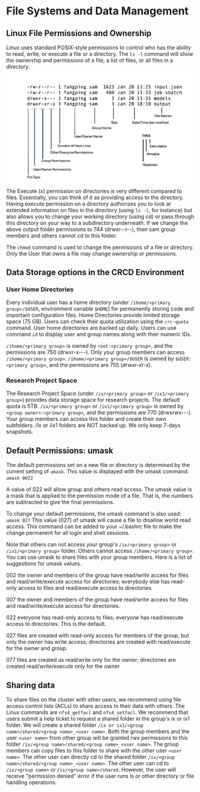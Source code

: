 # File Systems and Data Management

## Linux File Permissions and Ownership

Linux uses standard POSIX-style permissions to control who has the ability to read, write, or execute a file or a directory. The `ls -l` command will show the ownership and permissions of a file, a list of files, or all files in a directory.

![File-Permissions](../_assets/img/getting-started/file_permissions.png)

The Execute (x) permission on directories is very different compared to files. Essentially, you can think of it as providing access to the directory. Having execute permission on a directory authorizes you to look at extended information on files in the directory (using `ls -l`, for instance) but also allows you to change your working directory (using cd) or pass through this directory on your way to a subdirectory underneath. If we change the above output folder permissions to 744 (drwxr--r--), then sam group members and others cannot cd to this folder.

The `chmod` command is used to change the permissions of a file or directory. Only the User that owns a file may change ownership or permissions.

## Data Storage options in the CRCD Environment

### User Home Directories
Every individual user has a home directory (under `/ihome/<primary group>/$USER`, environment variable `$HOME`) for permanently storing code and important configuration files. Home Directories provide limited storage space (75 GB). Users can check their quota utilization using the `crc-quota` command. User home directories are backed up daily. Users can use command `id` to display user and group names along with their numeric IDs.

`/ihome/<primary group>` is owned by `root:<primary group>`, and the permissions are 750 (drwxr-x---). Only your group members can access `/ihome/<primary group>`. `/ihome/<primary group>/$USER` is owned by `$USER:<primary group>`, and the permissions are 755 (drwxr-xr-x).

### Research Project Space

The Research Project Space (under `/ix/<primary group>` or `/ix1/<primary group>`) provides data storage space for research projects. The default quota is 5TB. `/ix/<primary group>` or `/ix1/<primary group>` is owned by `<group owner>:<primary group>`, and the permissions are 770 (drwxrwx---). Your group members can access this folder and create their own subfolders. /ix or /ix1 folders are NOT backed up. We only keep 7-days snapshots.

## Default Permissions: umask

The default permissions set on a new file or directory is determined by the current setting of `umask`. This value is displayed with the umask command:
<code>
umask
0022
</code>

A value of 022 will allow group and others read access. The umask value is a mask that is applied to the permission mode of a file. That is, the numbers are subtracted to give the final permissions.

To change your default permissions, the umask command is also used: `umask 027` This value (027) of umask will cause a file to disallow world read access. This command can be added to your ~/.bashrc file to make the change permanent for all login and shell sessions.

Note that others can not access your group's `/ix/<primary group>` or `/ix1/<primary group>` folder. Others cannot access `/ihome/<primary group>`. You can use umask to share files with your group members.  Here is a list of suggestions for umask values.

002 the owner and members of the group have read/write access for files and read/write/execute access for directories; everybody else has read-only access to files and read/execute access to directories.

007 the owner and members of the group have read/write access for files and read/write/execute access for directories.

022 everyone has read-only access to files; everyone has read/execute access to directories. This is the default.

027 files are created with read-only access for members of the group, but only the owner has write access; directories are created with read/execute for the owner and group.

077 files are created as read/write only for the owner; directories are created read/write/execute only for the owner

## Sharing data

To share files on the cluster with other users, we recommend using file access control lists (ACLs) to share access to their data with others. The Linux commands are `nfs4_getfacl` and `nfs4_setfacl`. We recommend that users submit a help ticket to request a shared folder in the group's ix or ix1 folder. We will create a shared folder `/ix or ix1/<group name>/shared/<group name>_<user name>`. Both the group members and the user `<user name>` from other group will be granted rwx permissions to this folder `/ix/<group name>/shared/<group name>_<user name>`. The group members can copy files to this folder to share with the other user `<user name>`. The other user can directly cd to the shared folder `/ix/<group name>/shared/<group name>_<user name>`. The other user can cd to `/ix/<group name>` or `/ix/<group name>/shared`. However, the user will receive "permission denied" error if the user runs ls or other directory or file handling operations.
